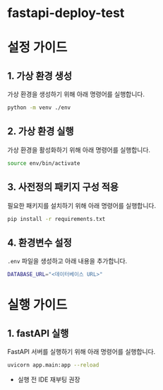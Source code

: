 # fastapi-deploy-test

# 설정 가이드

## 1. 가상 환경 생성

가상 환경을 생성하기 위해 아래 명령어를 실행합니다.

```sh
python -m venv ./env
```

## 2. 가상 환경 실행

가상 환경을 활성화하기 위해 아래 명령어를 실행합니다.

```sh
source env/bin/activate
```

## 3. 사전정의 패키지 구성 적용

필요한 패키지를 설치하기 위해 아래 명령어를 실행합니다.

```sh
pip install -r requirements.txt
```

## 4. 환경변수 설정

`.env` 파일을 생성하고 아래 내용을 추가합니다.

```sh
DATABASE_URL="<데이터베이스 URL>"
```

# 실행 가이드

## 1. fastAPI 실행

FastAPI 서버를 실행하기 위해 아래 명령어를 실행합니다.

```sh
uvicorn app.main:app --reload
```

- 실행 전 IDE 재부팅 권장
